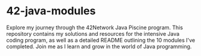 # 42-java-modules
Explore my journey through the 42Network Java Piscine program. This repository contains my solutions and resources for the intensive Java coding program, as well as a detailed README outlining the 10 modules I've completed. Join me as I learn and grow in the world of Java programming.
